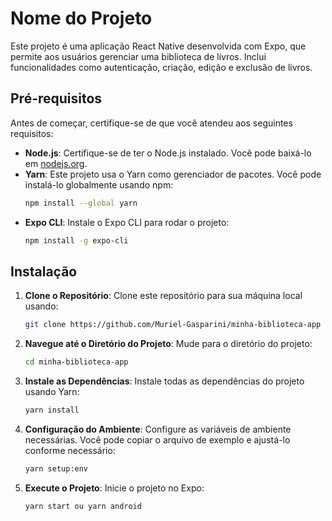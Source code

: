 # Nome do Projeto

Este projeto é uma aplicação React Native desenvolvida com Expo, que permite aos usuários gerenciar uma biblioteca de livros. Inclui funcionalidades como autenticação, criação, edição e exclusão de livros.

## Pré-requisitos

Antes de começar, certifique-se de que você atendeu aos seguintes requisitos:

- **Node.js**: Certifique-se de ter o Node.js instalado. Você pode baixá-lo em [nodejs.org](https://nodejs.org/).
- **Yarn**: Este projeto usa o Yarn como gerenciador de pacotes. Você pode instalá-lo globalmente usando npm:
  ```bash
  npm install --global yarn
  ```
- **Expo CLI**: Instale o Expo CLI para rodar o projeto:
  ```bash
  npm install -g expo-cli
  ```

## Instalação

1. **Clone o Repositório**: Clone este repositório para sua máquina local usando:

   ```bash
   git clone https://github.com/Muriel-Gasparini/minha-biblioteca-app
   ```

2. **Navegue até o Diretório do Projeto**: Mude para o diretório do projeto:

   ```bash
   cd minha-biblioteca-app
   ```

3. **Instale as Dependências**: Instale todas as dependências do projeto usando Yarn:

   ```bash
   yarn install
   ```

4. **Configuração do Ambiente**: Configure as variáveis de ambiente necessárias. Você pode copiar o arquivo de exemplo e ajustá-lo conforme necessário:

   ```bash
   yarn setup:env
   ```

5. **Execute o Projeto**: Inicie o projeto no Expo:
   ```bash
   yarn start ou yarn android
   ```
